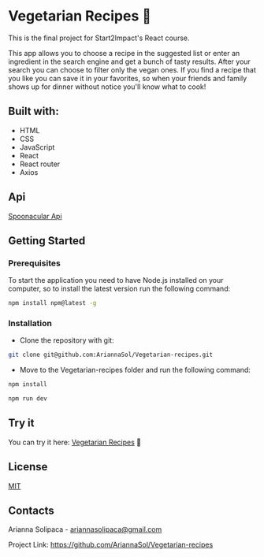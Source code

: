 # Vegetarian Recipes	:avocado:

This is the final project for Start2Impact's React course.

This app allows you to choose a recipe in the suggested list or enter an ingredient in the search engine and get a bunch of tasty results. After your search you can choose to filter only the vegan ones. If you find a recipe that you like you can save it in your favorites, so when your friends and family shows up for dinner without notice you'll know what to cook!

## Built with:

* HTML
* CSS
* JavaScript
* React
* React router
* Axios

## Api

[Spoonacular Api](https://spoonacular.com/food-api)

## Getting Started

### Prerequisites

To start the application you need to have Node.js installed on your computer, so to install the latest version run the following command:

  ```sh
  npm install npm@latest -g
  ```
  
 ### Installation
 
 * Clone the repository with git:
  ```sh
  git clone git@github.com:AriannaSol/Vegetarian-recipes.git
  ```
 * Move to the Vegetarian-recipes folder and run the following command:
  ```sh
  npm install 
  ```
  ```sh
  npm run dev
  ```

 ## Try it
 
 You can try it here: [Vegetarian Recipes](https://vegetarian-recipes.vercel.app/) 	:cherries:
 
 ## License
[MIT](https://choosealicense.com/licenses/mit/)


## Contacts

Arianna Solipaca - ariannasolipaca@gmail.com

Project Link: https://github.com/AriannaSol/Vegetarian-recipes
